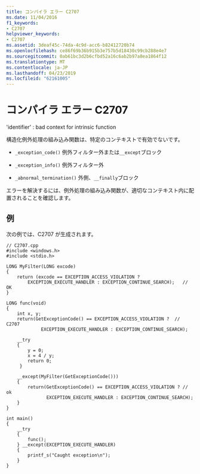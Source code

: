 ```yaml
---
title: コンパイラ エラー C2707
ms.date: 11/04/2016
f1_keywords:
- C2707
helpviewer_keywords:
- C2707
ms.assetid: 3deaf45c-74da-4c9d-acc6-b82412720b74
ms.openlocfilehash: ce86f69b36b915b3e757b5d18430c99cb288e4e7
ms.sourcegitcommit: 0ab61bc3d2b6cfbd52a16c6ab2b97a8ea1864f12
ms.translationtype: MT
ms.contentlocale: ja-JP
ms.lasthandoff: 04/23/2019
ms.locfileid: "62161005"
---
```

# <a name="compiler-error-c2707"></a>コンパイラ エラー C2707

'identifier' : bad context for intrinsic function

構造化例外処理の組み込み関数は、特定のコンテキストで有効でないです。

- `_exception_code()` 例外フィルター外または`__except`ブロック

- `_exception_info()` 例外フィルター外

- `_abnormal_termination()` 外側、`__finally`ブロック

エラーを解決するには、例外処理の組み込み関数が、適切なコンテキスト内に配置されることを確認します。

## <a name="example"></a>例

次の例では、C2707 が生成されます。

```
// C2707.cpp
#include <windows.h>
#include <stdio.h>

LONG MyFilter(LONG excode)
{
    return (excode == EXCEPTION_ACCESS_VIOLATION ?
        EXCEPTION_EXECUTE_HANDLER : EXCEPTION_CONTINUE_SEARCH);   // OK
}

LONG func(void)
{
    int x, y;
    return(GetExceptionCode() == EXCEPTION_ACCESS_VIOLATION ?  // C2707
             EXCEPTION_EXECUTE_HANDLER : EXCEPTION_CONTINUE_SEARCH);

    __try
    {
        y = 0;
        x = 4 / y;
        return 0;
     }

    __except(MyFilter(GetExceptionCode()))
    {
        return(GetExceptionCode() == EXCEPTION_ACCESS_VIOLATION ? // ok
               EXCEPTION_EXECUTE_HANDLER : EXCEPTION_CONTINUE_SEARCH);
    }
}

int main()
{
    __try
    {
        func();
    } __except(EXCEPTION_EXECUTE_HANDLER)
    {
        printf_s("Caught exception\n");
    }
}
```